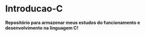 # Introducao-C

**Repositório para armazenar meus estudos do funcionamento e desenvolvimento na linguagem C!**
